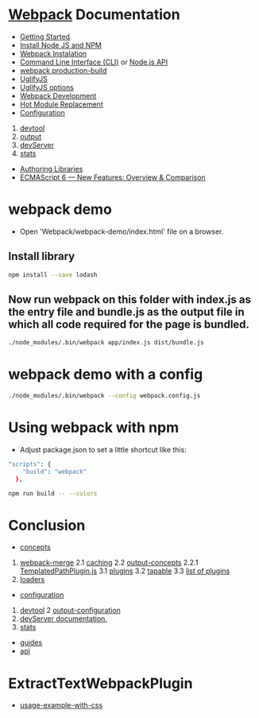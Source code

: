 # [Webpack](https://webpack.js.org/) Documentation
- [Getting Started](https://webpack.js.org/guides/get-started/)
- [Install Node JS and NPM](https://nodejs.org/en/)
- [Webpack Instalation](https://webpack.js.org/guides/installation/)
- [Command Line Interface (CLI)](https://webpack.js.org/api/cli/) or [Node.js API](https://webpack.js.org/api/node/)
- [webpack production-build](https://webpack.js.org/guides/production-build/)
- [UglifyJS](http://lisperator.net/uglifyjs/)
- [UglifyJS options](https://github.com/mishoo/UglifyJS2#usage)
- [Webpack Development](https://webpack.js.org/guides/development/)
- [Hot Module Replacement](https://webpack.js.org/guides/hmr-react/)
- [Configuration](https://webpack.js.org/configuration/)
1. [devtool](https://webpack.js.org/configuration/devtool/)
2. [output](https://webpack.js.org/configuration/output/)
3. [devServer](https://webpack.js.org/configuration/dev-server/)
4. [stats](https://webpack.js.org/configuration/stats/)
- [Authoring Libraries](https://webpack.js.org/guides/author-libraries/)
- [ECMAScript 6 — New Features: Overview & Comparison](http://es6-features.org/#Constants)

# webpack demo
- Open 'Webpack/webpack-demo/index.html' file on a browser.

## Install library
```bash
npm install --save lodash
```
## Now run webpack on this folder with index.js as the entry file and bundle.js as the output file in which all code required for the page is bundled.
```bash
./node_modules/.bin/webpack app/index.js dist/bundle.js
```
# webpack demo with a config
```bash
./node_modules/.bin/webpack --config webpack.config.js
```

# Using webpack with npm
- Adjust package.json to set a little shortcut like this:
```bash
"scripts": {
    "build": "webpack"
  },
```
```bash
npm run build -- --colors
```

# Conclusion
- [concepts](https://webpack.js.org/concepts/)
1. [webpack-merge](https://github.com/survivejs/webpack-merge)
2.1 [caching](https://webpack.js.org/guides/caching/)
2.2 [output-concepts](https://webpack.js.org/concepts/output/)
2.2.1 [TemplatedPathPlugin.js](https://github.com/webpack/webpack/blob/master/lib/TemplatedPathPlugin.js)
3.1 [plugins](https://webpack.js.org/api/plugins/)
3.2 [tapable](https://github.com/webpack/tapable)
3.3 [list of plugins](https://webpack.js.org/plugins/)
4. [loaders](https://webpack.js.org/concepts/loaders/)
- [configuration](https://webpack.js.org/configuration/)
1. [devtool](https://webpack.js.org/configuration/devtool/)
2 [output-configuration](https://webpack.js.org/configuration/output/)
3. [devServer documentation.](https://webpack.js.org/configuration/dev-server/)
4. [stats](https://webpack.js.org/configuration/stats/)
- [guides](https://webpack.js.org/guides/)
- [api](https://webpack.js.org/api/)

# ExtractTextWebpackPlugin
- [usage-example-with-css](https://webpack.js.org/plugins/extract-text-webpack-plugin/#usage-example-with-css)